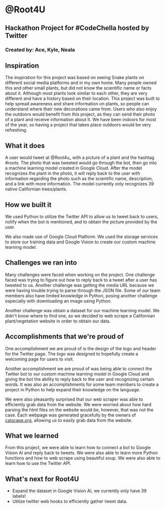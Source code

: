 # @Root4U

## Hackathon Project for #CodeChella hosted by Twitter
### Created by: Ace, Kyle, Neala

## Inspiration
The inspiration for this project was based on seeing Snake plants on different social media platforms and in my own home. Many people owned this and other small plants, but did not know the scientific name or facts about it. Although most plants look similar to each other, they are very different and have a history based on their location. This project was built to help spread awareness and share information on plants, so people can understand where their new decorations came from. Users who also enjoy the outdoors would benefit from this project, as they can send their photo of a plant and receive information about it. We have been indoors for most of the year, so having a project that takes place outdoors would be very refreshing.

## What it does
A user would tweet at @Root4u_ with a picture of a plant and the hashtag #roots. The photo that was tweeted would go through the bot, then go into a machine learning model created in Google Cloud. After the model recognizes the plant in the photo, it will reply back to the user with information regarding the photo such as the scientific name, description, and a link with more information. The model currently only recognizes 39 native Californian trees/plants.

## How we built it
We used Python to utilize the Twitter API to allow us to tweet back to users, notify when the bot is mentioned, and to obtain the picture provided by the user.

We also made use of Google Cloud Platform. We used the storage services to store our training data and Google Vision to create our custom machine learning model.

## Challenges we ran into
Many challenges were faced when working on the project. One challenge faced was trying to figure out how to reply back to a tweet after a user has tweeted to us. Another challenge was getting the media URL because we were having trouble trying to parse through the JSON file. Some of our team members also have limited knowledge in Python, posing another challenge especially with downloading an image using Python.

Another challenge was obtain a dataset for our machine learning model. We didn't know where to find one, so we decided to web scrape a Californian plant/vegetation website in order to obtain our data.

## Accomplishments that we're proud of
One accomplishment we are proud of is the design of the logo and header for the Twitter page. The logo was designed to hopefully create a welcoming page for users to visit.

Another accomplishment we are proud of was being able to connect the Twitter bot to our custom machine learning model in Google Cloud and giving the bot the ability to reply back to the user and recognizing certain words. It was also an accomplishments for some team members to create a project in Python to help expand their knowledge on the language.

We were also pleasantly surprised that our web scraper was able to efficiently grab data from the website. We were worried about how hard parsing the html files on the website would be, however, that was not the case. Each webpage was generated gracefully by the owners of [calscape.org](https://calscape.org/), allowing us to easily grab data from the website.

## What we learned
From this project, we were able to learn how to connect a bot to Google Vision AI and reply back to tweets. We were also able to learn more Python functions and how to web scrape using beautiful soup. We were also able to learn how to use the Twitter API.

## What's next for Root4U
- Expand the dataset in Google Vision AI, we currently only have 39 labels!
- Utilize twitter web hooks to efficiently gather tweet data.
